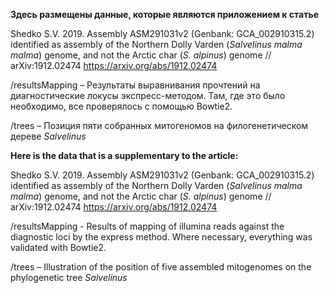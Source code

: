 **Здесь размещены данные, которые являются приложением к статье**

Shedko S.V. 2019. Assembly ASM291031v2 (Genbank: GCA_002910315.2) identified as assembly of the Northern Dolly Varden (*Salvelinus malma malma*) genome, and not the Arctic char (*S. alpinus*) genome // arXiv:1912.02474 
https://arxiv.org/abs/1912.02474

/resultsMapping – Результаты выравнивания прочтений на диагностические локусы экспресс-методом. Там, где это было необходимо, все проверялось с помощью Bowtie2.

/trees – Позиция пяти собранных митогеномов на филогенетическом дереве *Salvelinus*




**Here is the data that is a supplementary to the article:**

Shedko S.V. 2019. Assembly ASM291031v2 (Genbank: GCA_002910315.2) identified as assembly of the Northern Dolly Varden (*Salvelinus malma malma*) genome, and not the Arctic char (*S. alpinus*) genome // arXiv:1912.02474
https://arxiv.org/abs/1912.02474

/resultsMapping - Results of mapping of illumina reads against the diagnostic loci by the express method. Where necessary, everything was validated with Bowtie2.

/trees – Illustration of the position of five assembled mitogenomes on the phylogenetic tree *Salvelinus*
